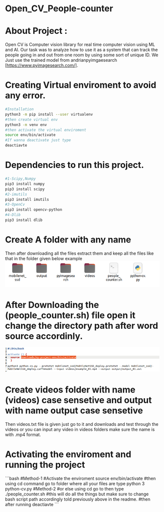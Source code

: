 # Open_CV_People-counter

<h1>About Project :</h1>

Open CV is Computer vision library for real time computer vision using ML and AI. Our task was to analyze how to use it as a system that can track the people going in and out from one room by using some sort of unique ID. We Just use the trained model from andrianpyimgaesearch [https://www.pyimagesearch.com/]. 

<h1>Creating Virtual enviroment to avoid any error.</h1>

 ```bash
#Installation
python3 -m pip install --user virtualenv
#then create virtual env 
python3 -m venv env
#then activate the virtual enviroment
source env/bin/activate
#If wanna deactivate just type
deactiavte
```
<h1>Dependencies to run this project.</h1>

 ```bash
#1-Scipy,Numpy
pip3 install numpy
pip3 install scipy
#2-imutils
pip3 install imutils
#3-OpenCv
pip3 install opencv-python
#4-Dlib
pip3 install dlib
```
<h1>Create A folder with any name</h1>
Then after downloading all the files extract them and keep all the files like that in the folder given below example
<img src="pic1.png" alt="pic1">

<h1>After Downloading the (people_counter.sh) file open it change the directory path after word source accordinly.</h1>
<img src="pic2.png" alt="pic2">

<h1>Create videos folder with name (videos) case sensetive and output with name output case sensetive</h1>
<p>Then videos.txt file is given just go to it and downloads and test through the videos or you can input any video in videos folders make sure the name is with .mp4 format.
 
 <h1>Activating the enviroment and running the project</h1>
  ```bash
 #Method-1
 #Activate the enviroment
 source env/bin/activate
 #then using cd command go to folder where all your files are type
 python 3 python-cv.py
 #Method-2
 #or else using cd go to then type
 ./people_counter.sh 
 #this will do all the things but make sure to change bash script path accordingly told previously above in the readme.
 #then after running
 deactiavte
 ```
